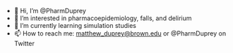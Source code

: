 - 👋 Hi, I’m @PharmDuprey
- 👀 I’m interested in pharmacoepidemiology, falls, and delirium
- 🌱 I’m currently learning simulation studies
- 📫 How to reach me: matthew_duprey@brown.edu or @PharmDuprey on Twitter

<!---
PharmDuprey/PharmDuprey is a ✨ special ✨ repository because its `README.md` (this file) appears on your GitHub profile.
You can click the Preview link to take a look at your changes.
--->
